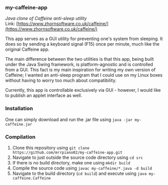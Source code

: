 ### my-caffeine-app
_Java clone of Caffeine anti-sleep utility_\
Link: [https://www.zhornsoftware.co.uk/caffeine/](https://www.zhornsoftware.co.uk/caffeine/)

This app serves as a GUI utility for preventing one's system from sleeping. It does so by sending a keyboard signal (F15) once per minute, much like the original Caffeine app.

The main difference between the two utilities is that this app, being built under the Java Swing framework, is platform-agnostic and is controlled from a GUI. This fact is my main inspiration for writing my own version of Caffeine; I wanted an anti-sleep program that I could use on my Linux boxes without having to worry too much about compatibility. 

Currently, this app is controllable exclusively via GUI - however, I would like to publish an applet interface as well.

### Installation
One can simply download and run the .jar file using `java -jar my-caffeine.jar`

### Compilation
1. Clone this repository using `git clone https://github.com/mrrpiano02/my-caffeine-app.git`
2. Navigate to just outside the source code directory using `cd src`
3. If there is no build directory, make one using `mkdir build`
4. Compile the source code using `javac my-caffeine/*.java -d build`
5. Navigate to the build directory (`cd build`) and execute using `java my-caffeine.Caffeine`
